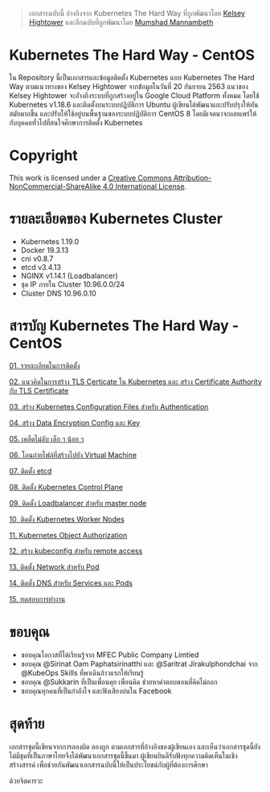 > เอกสารฉบับนี้ อ้างอิงจาก Kubernetes The Hard Way ที่ถูกพัฒนาโดย [Kelsey Hightower](https://github.com/kelseyhightower/kubernetes-the-hard-way) และอีกฉบับที่ถูกพัฒนาโดย [Mumshad Mannambeth](https://github.com/mmumshad/kubernetes-the-hard-way)
# Kubernetes The Hard Way - CentOS
ใน Repository นี้เป็นเอกสารและข้อมูลติดตั้ง Kubernetes แบบ Kubernetes The Hard Way ตามแนวทางของ Kelsey Hightower จากข้่อมูลในวันที่ 20 กันยายน 2563 แนวของ Kelsey Hightower จะอัางถึงระบบที่ถูกสร้างอยู่ใน Google Cloud Platform ทั้งหมด โดยใช้ Kubernetes v1.18.6 และติดตั้งบนระบบปฏิบัติการ Ubuntu  ผู้เขียนได้พัฒนาและปรับปรุงให้ทันสมัยมากขึ้น และปรับให้ใช้อยู่บนพื้นฐานของระบบปฏิบัติการ CentOS 8 โดยมีเจตนาจะเผยแพร่ให้กับบุคคลทั่วไปที่สนใจศึกษาการติดตั้ง Kubernetes 
# Copyright
This work is licensed under a [Creative Commons Attribution-NonCommercial-ShareAlike 4.0 International License](https://creativecommons.org/licenses/by-nc-sa/4.0/).
# รายละเอียดของ Kubernetes Cluster
- Kubernetes 1.19.0
- Docker 19.3.13
- cni v0.8.7
- etcd v3.4.13
- NGINX v1.14.1 (Loadbalancer)
- ชุด IP ภายใน Cluster 10.96.0.0/24
- Cluster DNS 10.96.0.10
# สารบัญ Kubernetes The Hard Way - CentOS
[01. รายละเอียดในการติดตั้ง](docs/01-prerequisites.md)

[02. แนวคิดในการสร้าง TLS Certicate ใน Kubernetes และ สร้าง Certificate Authority กับ TLS Certificate](docs/02-generating-tls-certificate.md)

[03. สร้าง Kubernetes Configuration Files สำหรับ Authentication](docs/03-generating-kubenetes-configuration-file.md)

[04. สร้าง Data Encryption Config และ Key](docs/04-generating-data-encryption-key.md)

[05. เคล็ดไม่ลับ เล็ก ๆ น้อย ๆ](docs/05-tip-n-trick.md)

[06. โอนถ่ายไฟล์ที่สร้างไปยัง Virtual Machine](docs/06-transfer-file.md)

[07. ติดตั้ง etcd](docs/07-install_etcd_cluster.md)

[08. ติดตั้ง Kubernetes Control Plane](docs/08-install_kubernetes_control_plane.md)

[09. ติดตั้ง Loadbalancer สำหรับ master node](docs/09-loadbalancer.md)

[10, ติดตั้ง Kubernetes Worker Nodes](docs/10-install-worker-node.md)

[11. Kubernetes Object Authorization](docs/11-kubernetes-object-authorization.md)

[12. สร้าง kubeconfig สำหรับ remote access](docs/12-kubectl-remote-access.md)

[13. ติดตั้ง Network สำหรับ Pod](docs/13-pod-network.md)

[14. ติดตั้ง DNS สำหรับ Services และ Pods](docs/14-dns-for-services-and-pods.md)

[15. ทดสอบการทำงาน](docs/15-test.md)

# ขอบคุณ
- ขอบคุณโอกาสที่ได้เรียนรู้จาก MFEC Public Company Limtied
- ขอบคุณ @Sirinat Oam Paphatsirinatthi และ @Saritrat Jirakulphondchai จาก @KubeOps Skills ที่พาเดินก้าวแรกให้เรียนรู้
- ขอบคุณ @Sukkarin ที่เป็นเพื่อนคุย เพื่อนคิด ช่วยหาคำตอบตอนที่คิดไม่ออก
- ขอบคุณทุกคนที่เป็นกำลังใจ และฟังเสียงบ่นใน Facebook

# สุดท้าย
เอกสารชุดนี้เขียนจากการลองผิด ลองถูก ตามเอกสารที่อ้างอิงของผู้เขียนเอง และเห็นว่าเอกสารชุดนี้ยังไม่มีชุดที่เป็นภาษาไทยจึงได้พัฒนาเอกสารชุดนี้ขึ้นมา ผู้เขียนยินดีรับฟังทุกความคิดเห็นในเชิงสร้างสรรค์ เพื่อช่วยกันพัฒนาเอกสารฉบับนี้ให้เป็นประโยชน์กับผู้ที่ต้องการศึกษา

ด้วยจิตคารวะ
